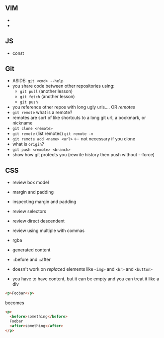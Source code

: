 ## VIM

- <CTRL-a>
- <CTRL-x>

## JS

- const

## Git

- ASIDE: `git <cmd> --help`
- you share code between other repositories using:
  - `git pull` (another lesson)
  - `git fetch` (another lesson)
  - `git push`
- you reference other repos with long ugly urls.... OR _remotes_  
- `git remote` what is a remote?
- remotes are sort of like shortcuts to a long git url, a bookmark, or nickname 
- `git clone <remote>` 
- `git remote` (list remotes) `git remote -v`
- `git remote add <name> <url>` <-- not necessary if you clone
- what is `origin`?
- `git push <remote> <branch>`
- show how git protects you (rewrite history then push without --force)


## CSS 

- review box model
- margin and padding
- inspecting margin and padding

- review selectors
- review direct descendent
- review using multiple with commas

- rgba

- generated content
- ::before and ::after 
- doesn't work on _replaced_ elements like `<img>` and `<br>` and `<button>`
- you have to have content, but it can be empty and you can treat it like a div

```html
<p>Foobar</p>
```

becomes

```html
<p>
  <before>something</before>
  Foobar
  <after>something</after>
</p>
```



